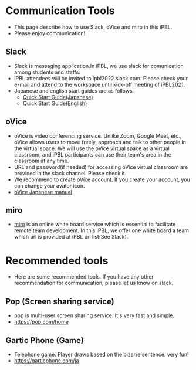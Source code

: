 # Communication Tools
- This page describe how to use Slack, oVice and miro in this iPBL.
- Please enjoy communication!

## Slack
- Slack is messaging application.In iPBL, we use slack for comunication among students and staffs.
- iPBL attendees will be invited to ipbl2022.slack.com. Please check your e-mail and attend to the workspace until kick-off meeting of iPBL2021.
- Japanese and english start guides are as follows.
  - [Quick Start Guide(Japanese)](https://slack.com/intl/ja-jp/help/articles/360059928654-Slack-%E3%81%AE%E4%BD%BF%E3%81%84%E6%96%B9---%E3%82%AF%E3%82%A4%E3%83%83%E3%82%AF%E3%82%B9%E3%82%BF%E3%83%BC%E3%83%88%E3%82%AC%E3%82%A4%E3%83%89)
  - [Quick Start Guide(English)](https://slack.com/help/articles/360059928654-How-to-use-Slack--your-quick-start-guide)

## oVice
- oVice is video conferencing service. Unlike Zoom, Google Meet, etc., oVice allows users to move freely, approach and talk to other people in the virtual space. We will use the oVice virtual space as a virtual classroom, and iPBL participants can use their team's area  in the classroom at any time.
- URL and password(if needed) for accessing oVice virtual classroom are provided in the slack channel. Please check it.
- We recommend to create oVice account. If you create your account, you can change your avator icon.
- [oVice Japanese manual](https://ja.ovice.wiki/97d15ef5fa4f4b5fb2a033c128427b54)

## miro
- [miro](https://miro.com/) is an online white board service which is essential to facilitate remote team development. In this iPBL, we offer one white board a team which url is provided at iPBL url list(See Slack).

# Recommended tools
- Here are some recommended tools. If you have any other recommendation for communication, please let us know on slack.

## Pop (Screen sharing service)
- pop is multi-user screen sharing service. It's very fast and simple.
- https://pop.com/home

## Gartic Phone (Game)
- Telephone game. Player draws based on the bizarre sentence. very fun!
- https://garticphone.com/ja
